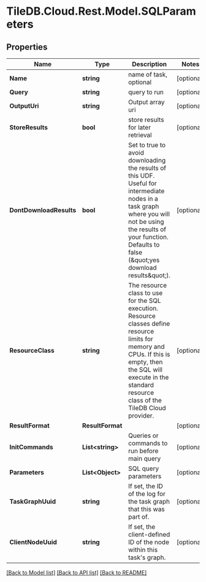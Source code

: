 
# TileDB.Cloud.Rest.Model.SQLParameters

## Properties

Name | Type | Description | Notes
------------ | ------------- | ------------- | -------------
**Name** | **string** | name of task, optional | [optional] 
**Query** | **string** | query to run | [optional] 
**OutputUri** | **string** | Output array uri | [optional] 
**StoreResults** | **bool** | store results for later retrieval | [optional] 
**DontDownloadResults** | **bool** | Set to true to avoid downloading the results of this UDF. Useful for intermediate nodes in a task graph where you will not be using the results of your function. Defaults to false (\&quot;yes download results\&quot;). | [optional] 
**ResourceClass** | **string** | The resource class to use for the SQL execution. Resource classes define resource limits for memory and CPUs. If this is empty, then the SQL will execute in the standard resource class of the TileDB Cloud provider.  | [optional] 
**ResultFormat** | **ResultFormat** |  | [optional] 
**InitCommands** | **List&lt;string&gt;** | Queries or commands to run before main query | [optional] 
**Parameters** | **List&lt;Object&gt;** | SQL query parameters | [optional] 
**TaskGraphUuid** | **string** | If set, the ID of the log for the task graph that this was part of.  | [optional] 
**ClientNodeUuid** | **string** | If set, the client-defined ID of the node within this task&#39;s graph.  | [optional] 

[[Back to Model list]](../README.md#documentation-for-models)
[[Back to API list]](../README.md#documentation-for-api-endpoints)
[[Back to README]](../README.md)


